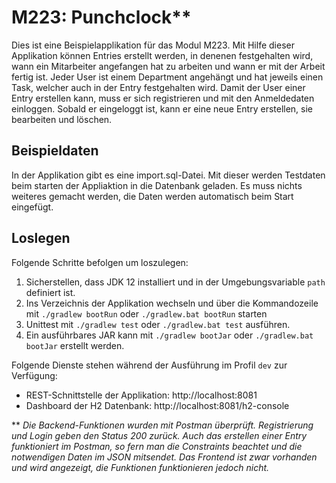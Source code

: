 # M223: Punchclock**
Dies ist eine Beispielapplikation für das Modul M223.
Mit Hilfe dieser Applikation können Entries erstellt werden, in denenen 
festgehalten wird, wann ein Mitarbeiter angefangen hat zu arbeiten und wann er mit der Arbeit fertig ist.
Jeder User ist einem Department angehängt und hat jeweils einen Task, welcher auch in der Entry festgehalten wird.
Damit der User einer Entry erstellen kann, muss er sich registrieren und mit den Anmeldedaten einloggen. 
Sobald er eingeloggt ist, kann er eine neue Entry erstellen, sie bearbeiten und löschen.


## Beispieldaten
In der Applikation gibt es eine import.sql-Datei. Mit dieser werden Testdaten beim starten der Appliaktion
in die Datenbank geladen. Es muss nichts weiteres gemacht werden, die Daten werden automatisch beim Start eingefügt.

## Loslegen
Folgende Schritte befolgen um loszulegen:
1. Sicherstellen, dass JDK 12 installiert und in der Umgebungsvariable `path` definiert ist.
1. Ins Verzeichnis der Applikation wechseln und über die Kommandozeile mit `./gradlew bootRun` oder `./gradlew.bat bootRun` starten
1. Unittest mit `./gradlew test` oder `./gradlew.bat test` ausführen.
1. Ein ausführbares JAR kann mit `./gradlew bootJar` oder `./gradlew.bat bootJar` erstellt werden.

Folgende Dienste stehen während der Ausführung im Profil `dev` zur Verfügung:
- REST-Schnittstelle der Applikation: http://localhost:8081
- Dashboard der H2 Datenbank: http://localhost:8081/h2-console


** _Die Backend-Funktionen wurden mit Postman überprüft. Registrierung und Login geben den Status 200 zurück. 
  Auch das erstellen einer Entry funktioniert im Postman, so fern man die Constraints beachtet und die notwendigen Daten im JSON mitsendet.
  Das Frontend ist zwar vorhanden und wird angezeigt, die Funktionen funktionieren jedoch nicht._
